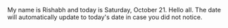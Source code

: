 My name is Rishabh and today is Saturday, October 21. Hello all. The date will automatically update to today's date in case you did not notice.
